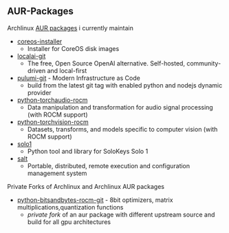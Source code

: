 ## AUR-Packages

Archlinux [AUR packages](https://aur.archlinux.org/) i currently maintain

- [coreos-installer](coreos-installer)
    - Installer for CoreOS disk images
- [localai-git](localai-git)
    - The free, Open Source OpenAI alternative. Self-hosted, community-driven and local-first
- [pulumi-git](pulumi-git) - Modern Infrastructure as Code
    - build from the latest git tag with enabled python and nodejs dynamic provider
- [python-torchaudio-rocm](python-torchaudio-rocm)
    - Data manipulation and transformation for audio signal processing (with ROCM support)
- [python-torchvision-rocm](python-torchvision-rocm)
    - Datasets, transforms, and models specific to computer vision (with ROCM support)
- [solo1](solo1)
    - Python tool and library for SoloKeys Solo 1
- [salt](salt)
    - Portable, distributed, remote execution and configuration management system

Private Forks of Archlinux and Archlinux AUR packages

- [python-bitsandbytes-rocm-git](python-bitsandbytes-rocm-git) - 8bit optimizers, matrix multiplications,quantization functions
    - *private fork* of an aur package with different upstream source and build for all gpu architectures

